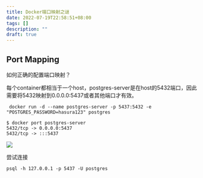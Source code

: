 ```yaml
---
title: Docker端口映射之谜
date: 2022-07-19T22:58:51+08:00
tags: []
description: ""
draft: true
---
```


## Port Mapping

如何正确的配置端口映射？

每个container都相当于一个host，postgres-server是在host的5432端口，因此需要将5432映射到0.0.0.0:5437或者其他端口才有效。

```
 docker run -d --name postgres-server -p 5437:5432 -e "POSTGRES_PASSWORD=hasura123" postgres
```

```
$ docker port postgres-server
5432/tcp -> 0.0.0.0:5437
5432/tcp -> :::5437
```

![](https://s2.loli.net/2022/07/14/S4KfhtRYPZ3BVWp.png)


尝试连接
```
psql -h 127.0.0.1 -p 5437 -U postgres
```